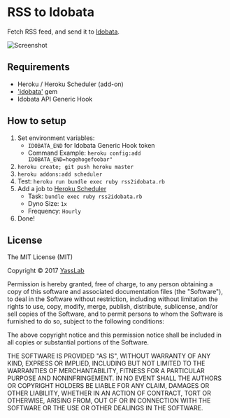# RSS to Idobata

Fetch RSS feed, and send it to [Idobata](http://idobata.io).

![Screenshot](https://raw.githubusercontent.com/yasulab/rss2idobata/master/rss2idobata.jpg)

## Requirements

- Heroku / Heroku Scheduler (add-on)
- ['idobata'](https://github.com/asonas/idobata-ruby) gem
- Idobata API Generic Hook

## How to setup

1. Set environment variables: 
    - `IDOBATA_END` for Idobata Generic Hook token
    - Command Example: `heroku config:add IDOBATA_END=hogehogefoobar"`
2. `heroku create; git push heroku master`
3. `heroku addons:add scheduler`
4. Test: `heroku run bundle exec ruby rss2idobata.rb`
5. Add a job to [Heroku Scheduler](https://scheduler.heroku.com/dashboard)
   - Task: `bundle exec ruby rss2idobata.rb`
   - Dyno Size: `1x`
   - Frequency: `Hourly`
6. Done!

## License 

The MIT License (MIT)

Copyright &copy; 2017 [YassLab](http://yasslab.jp)

Permission is hereby granted, free of charge, to any person obtaining a copy
of this software and associated documentation files (the "Software"), to deal
in the Software without restriction, including without limitation the rights
to use, copy, modify, merge, publish, distribute, sublicense, and/or sell
copies of the Software, and to permit persons to whom the Software is
furnished to do so, subject to the following conditions:

The above copyright notice and this permission notice shall be included in all
copies or substantial portions of the Software.

THE SOFTWARE IS PROVIDED "AS IS", WITHOUT WARRANTY OF ANY KIND, EXPRESS OR
IMPLIED, INCLUDING BUT NOT LIMITED TO THE WARRANTIES OF MERCHANTABILITY,
FITNESS FOR A PARTICULAR PURPOSE AND NONINFRINGEMENT. IN NO EVENT SHALL THE
AUTHORS OR COPYRIGHT HOLDERS BE LIABLE FOR ANY CLAIM, DAMAGES OR OTHER
LIABILITY, WHETHER IN AN ACTION OF CONTRACT, TORT OR OTHERWISE, ARISING FROM,
OUT OF OR IN CONNECTION WITH THE SOFTWARE OR THE USE OR OTHER DEALINGS IN THE
SOFTWARE.
